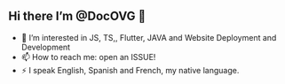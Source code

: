 ## Hi there I’m @DocOVG 👋
- 👀 I’m interested in JS, TS,, Flutter, JAVA and Website Deployment and Development
- 📫 How to reach me: open an ISSUE!
- ⚡ I speak English, Spanish and French, my native language.


<!--
**docovg/DocOVG** is a ✨ _special_ ✨ repository because its `README.md` (this file) appears on your GitHub profile.

Here are some ideas to get you started:

- 🔭 I’m currently working on ...
- 🌱 I’m currently learning ...
- 👯 I’m looking to collaborate on ...
- 🤔 I’m looking for help with ...
- 💬 Ask me about ...
- 📫 How to reach me: ...
- 😄 Pronouns: ...
- ⚡ Fun fact: ...
-->
